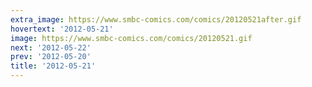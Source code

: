 ```yaml
---
extra_image: https://www.smbc-comics.com/comics/20120521after.gif
hovertext: '2012-05-21'
image: https://www.smbc-comics.com/comics/20120521.gif
next: '2012-05-22'
prev: '2012-05-20'
title: '2012-05-21'
---
```


